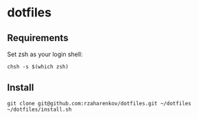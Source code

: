 # dotfiles

## Requirements

Set zsh as your login shell:

```
chsh -s $(which zsh)
```

## Install

```
git clone git@github.com:rzaharenkov/dotfiles.git ~/dotfiles
~/dotfiles/install.sh
```
